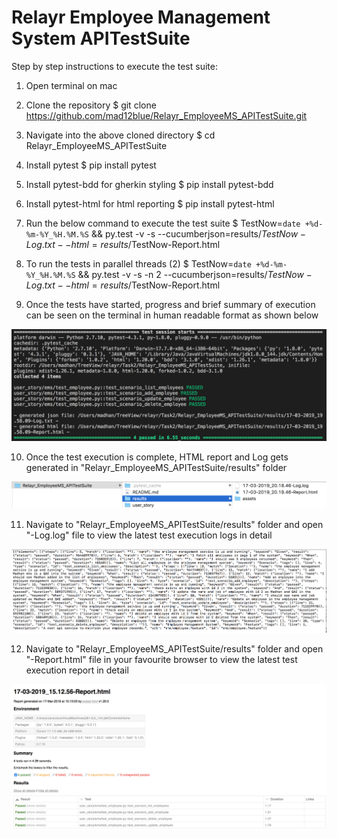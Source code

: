 # Relayr Employee Management System APITestSuite

Step by step instructions to execute the test suite:

1. Open terminal on mac

2. Clone the repository
$ git clone https://github.com/mad12blue/Relayr_EmployeeMS_APITestSuite.git

3. Navigate into the above cloned directory
$ cd Relayr_EmployeeMS_APITestSuite

4. Install pytest
$ pip install pytest

5. Install pytest-bdd for gherkin styling
$ pip install pytest-bdd

6. Install pytest-html for html reporting
$ pip install pytest-html

7. Run the below command to execute the test suite
$ TestNow=`date +%d-%m-%Y_%H.%M.%S` && py.test -v -s --cucumberjson=results/$TestNow-Log.txt --html=results/$TestNow-Report.html 

8. To run the tests in parallel threads (2)
$ TestNow=`date +%d-%m-%Y_%H.%M.%S` && py.test -v -s -n 2 --cucumberjson=results/$TestNow-Log.txt --html=results/$TestNow-Report.html 

9. Once the tests have started, progress and brief summary of execution can be seen on the terminal in human readable format as shown below

![Alt text](/ReadmeImages/TerminalSummary_rlr.png?raw=true "Terminal Summary")

10. Once the test execution is complete, HTML report and Log gets generated in "Relayr_EmployeeMS_APITestSuite/results" folder

![Alt text](/ReadmeImages/ReportFolder_rlr.png?raw=true "Report Folder")

11. Navigate to "Relayr_EmployeeMS_APITestSuite/results" folder and open "<timeStamp>-Log.log" file to view the latest test execution logs in detail

![Alt text](/ReadmeImages/Log_rlr.png?raw=true "Report HTML")

12. Navigate to "Relayr_EmployeeMS_APITestSuite/results" folder and open "<timeStamp>-Report.html" file in your favourite browser to view the latest test execution report in detail

![Alt text](/ReadmeImages/ReportHTML_rlr.png?raw=true "Report HTML")


